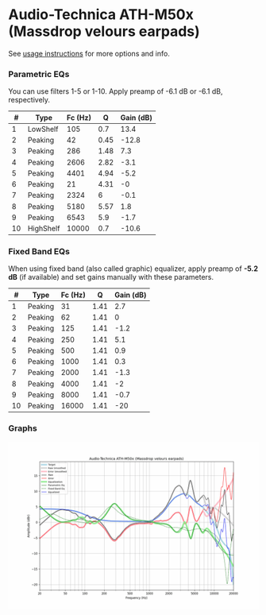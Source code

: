 # Audio-Technica ATH-M50x (Massdrop velours earpads)
See [usage instructions](https://github.com/jaakkopasanen/AutoEq#usage) for more options and info.

### Parametric EQs
You can use filters 1-5 or 1-10. Apply preamp of -6.1 dB or -6.1 dB, respectively.

|   # | Type      |   Fc (Hz) |    Q |   Gain (dB) |
|-----|-----------|-----------|------|-------------|
|   1 | LowShelf  |       105 | 0.7  |        13.4 |
|   2 | Peaking   |        42 | 0.45 |       -12.8 |
|   3 | Peaking   |       286 | 1.48 |         7.3 |
|   4 | Peaking   |      2606 | 2.82 |        -3.1 |
|   5 | Peaking   |      4401 | 4.94 |        -5.2 |
|   6 | Peaking   |        21 | 4.31 |        -0   |
|   7 | Peaking   |      2324 | 6    |        -0.1 |
|   8 | Peaking   |      5180 | 5.57 |         1.8 |
|   9 | Peaking   |      6543 | 5.9  |        -1.7 |
|  10 | HighShelf |     10000 | 0.7  |       -10.6 |

### Fixed Band EQs
When using fixed band (also called graphic) equalizer, apply preamp of **-5.2 dB** (if available) and set gains manually with these parameters.

|   # | Type    |   Fc (Hz) |    Q |   Gain (dB) |
|-----|---------|-----------|------|-------------|
|   1 | Peaking |        31 | 1.41 |         2.7 |
|   2 | Peaking |        62 | 1.41 |         0   |
|   3 | Peaking |       125 | 1.41 |        -1.2 |
|   4 | Peaking |       250 | 1.41 |         5.1 |
|   5 | Peaking |       500 | 1.41 |         0.9 |
|   6 | Peaking |      1000 | 1.41 |         0.3 |
|   7 | Peaking |      2000 | 1.41 |        -1.3 |
|   8 | Peaking |      4000 | 1.41 |        -2   |
|   9 | Peaking |      8000 | 1.41 |        -0.7 |
|  10 | Peaking |     16000 | 1.41 |       -20   |

### Graphs
![](./Audio-Technica%20ATH-M50x%20(Massdrop%20velours%20earpads).png)
